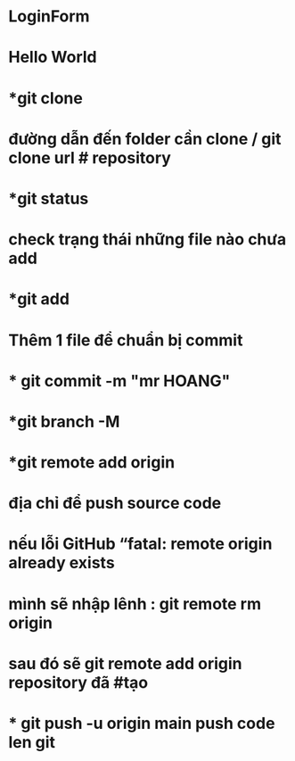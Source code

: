 # LoginForm

# Hello World

# *git clone
# đường dẫn đến folder cần clone / git clone   url # repository

# *git status
# check trạng thái những file nào chưa add 


# *git add
# Thêm 1 file để chuẩn bị commit

# * git commit -m "mr HOANG"

# *git  branch -M

# *git remote add origin
 # địa chỉ để push source code

# nếu lỗi GitHub “fatal: remote origin already exists
# mình sẽ nhập lênh : git remote rm origin
# sau đó sẽ git remote add origin   repository đã #tạo 
# * git push -u origin main push code len git


